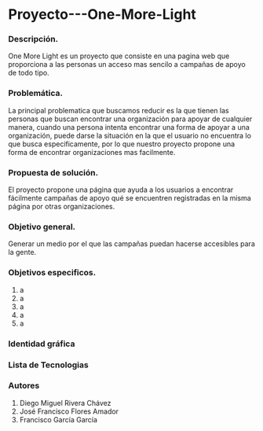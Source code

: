 # Proyecto---One-More-Light
### Descripción. 
One More Light es un proyecto que consiste en una pagina web que proporciona a las personas un acceso mas sencilo a campañas de apoyo de todo tipo.

### Problemática. 
La principal problematica que buscamos reducir es la que tienen las personas que buscan encontrar una organización para apoyar de cualquier manera, cuando una persona intenta encontrar una forma de apoyar a una organización, puede darse la situación en la que el usuario no encuentra lo que busca especificamente, por lo que nuestro proyecto propone una forma de encontrar organizaciones mas facilmente. 

### Propuesta de solución. 
El proyecto propone una página que ayuda a los usuarios a encontrar fácilmente campañas de apoyo qué se encuentren registradas en la misma página por otras organizaciones. 

### Objetivo general. 
Generar un medio por el que las campañas puedan hacerse accesibles para la gente. 

### Objetivos especificos. 
1. a
2. a
3. a
4. a
5. a

### Identidad gráfica



### Lista de Tecnologias


### Autores
1. Diego Miguel Rivera Chávez 
2. José Francisco Flores Amador
3. Francisco García García
